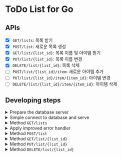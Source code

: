 # ToDo List for Go

## APIs
- [x] `GET/lists`: 목록 받기
- [x] `POST/list`: 새로운 목록 생성
- [x] `GET/list/{list_id}`: 목록 이름 및 아이템 받기
- [x] `PUT/list/{list_id}`: 목록 이름 변경
- [x] `DELETE/list/{list_id}`: 목록 삭제
- [ ] `POST/list/{list_id}/item`: 새로운 아이템 추가
- [ ] `PUT/list/{list_id}/item/{item_id}`: 아이템 변경
- [ ] `DELETE/list/{list_id}/item/{item_id}`: 아이템 삭제

## Developing steps

<details>
<summary> Prepare the database server </summary>

- Software
  - Docker
  - Insomnia or Postman
- Pull `postgres` docker images

    ```sh
    docker pull postgres
    ```
- Create `tododb` container

    ```sh
    docker run -d --name tododb \
        -e POSTGRES_PASSWORD=password \
        -p 5432:5432 \
        postgres
    ```

- Create SQL tables

    ```sh
    docker cp ./assets/schema.sql tododb:/docker-entrypoint-initdb.d/schema.sql
    docker exec -u postgres tododb psql postgres -U postgres -f docker-entrypoint-initdb.d/schema.sql
    ```

- Connection URL
  - `postgres://postgres:password@localhost:5432/postgres?sslmode=disable`

</details>


<details>
<summary> Simple connect to database and serve </summary>

- Postgres 접속 후 `localhost:8080`에서 _Hello, World!_ 확인
- API 결과를 받기 전 단계에 status code를 받아 그대로 전달하고 custom logging 출력 함수 작성

![curl: default](./assets/curl_00.png)

</details>


<details>
<summary> Method <code>GET/lists</code> </summary>

- `GET/lists` 작성
- 현재 database에는 등록된 todo list가 없으므로 빈 목록 출력

![curl: GET/lists](./assets/curl_get_lists.png)

</details>


<details>
<summary> Apply improved error handler </summary>

- 반복해서 사용할 error handler를 범용적으로 사용할 수 있도록 변경
- panic, recover를 사용해서 error message 출력

</details>


<details>
<summary> Method <code>POST/list</code> </summary>

- `POST/list` 작성
- Request 할 때 body에 json 입력할 것

    ```json
    {
        "name": "Gopher"
    }
    ```

- 생성된 todo list의 목록을 확인할 수 있음

![curl: POST/list](./assets/curl_post_list.png)

</details>


<details>
<summary> Method <code>GET/list/{list_id}</code> </summary>

- `GET/list/{list_id}` 작성
- todo list와 items를 LEFT JOIN 한 후 해당하는 list ID의 목록을 출력

![curl: GET/list/{list_id}](./assets/curl_get_list_list_id.png)

</details>


<details>
<summary> Method <code>PUT/list/{list_id}</code> </summary>

- `PUT/list/{list_id}` 작성
- 해당 list ID의 name을 변경

![curl: PUT/list/{list_id}](./assets/curl_put_list_list_id.png)

</details>


<details>
<summary> Method <code>DELETE/list/{list_id}</code> </summary>

- `DELETE/list/{list_id}` 작성
- 해당 list ID를 todo list에서 삭제

![curl: DELETE/list/{list_id}](./assets/curl_delete_list_list_id.png)

</details>